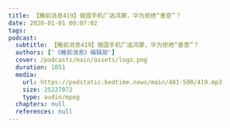 ```yaml
---
title: 【睡前消息419】俄国手机厂选鸿蒙，华为拒绝“善意”？
date: 2020-01-01 00:07:02
tags:
podcast:
  subtitle: 【睡前消息419】俄国手机厂选鸿蒙，华为拒绝“善意”？
  authors: ['《睡前消息》编辑部']
  cover: /podcasts/main/assets/logo.png
  duration: 1051
  media:
    url: https://podstatic.bedtime.news/main/401-500/419.mp3
    size: 25227072
    type: audio/mpeg
  chapters: null
  references: null
---
```

